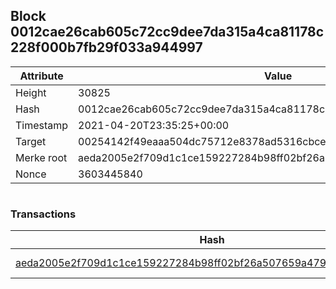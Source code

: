 ## Block 0012cae26cab605c72cc9dee7da315a4ca81178c228f000b7fb29f033a944997

Attribute | Value
--- | ---
Height | 30825
Hash | 0012cae26cab605c72cc9dee7da315a4ca81178c228f000b7fb29f033a944997
Timestamp | 2021-04-20T23:35:25+00:00
Target | 00254142f49eaaa504dc75712e8378ad5316cbcead634704b3734b6271167cc4
Merke root | aeda2005e2f709d1c1ce159227284b98ff02bf26a507659a4791d283c75c9092
Nonce | 3603445840

```

```

### Transactions

Hash | Amount
--- | ---
[aeda2005e2f709d1c1ce159227284b98ff02bf26a507659a4791d283c75c9092](aeda2005e2f709d1c1ce159227284b98ff02bf26a507659a4791d283c75c9092.md) | 10.00000000 SKEPTI 
